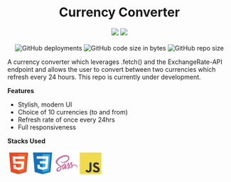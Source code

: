 <div align="center">

<h1>Currency Converter</h1>

![](https://api.checklyhq.com/v1/badges/checks/73930ffd-d602-4c32-bce6-08f1bac2acf8?style=for-the-badge&theme=dark) ![](https://api.checklyhq.com/v1/badges/checks/73930ffd-d602-4c32-bce6-08f1bac2acf8?style=for-the-badge&theme=dark&responseTime=true) <br><br> ![GitHub deployments](https://img.shields.io/github/deployments/asbhogal/Currency-Converter/production?label=DEPLOYMENT%20STATE&style=for-the-badge&labelColor=000) ![GitHub code size in bytes](https://img.shields.io/github/languages/code-size/asbhogal/Currency-Converter?style=for-the-badge&labelColor=000) ![GitHub repo size](https://img.shields.io/github/repo-size/asbhogal/Currency-Converter?color=blueviolet&style=for-the-badge&labelColor=000)

</div>

A currency converter which leverages .fetch() and the ExchangeRate-API endpoint and allows the user to convert between two currencies which refresh every 24 hours. This repo is currently under development.

<strong>Features</strong>
 - Stylish, modern UI
 - Choice of 10 currencies (to and from)
 - Refresh rate of once every 24hrs
 - Full responsiveness

<strong>Stacks Used</strong>
<br><br>
<a target="_blank" rel="noopener noreferrer" href="https://github.com/devicons/devicon/blob/master/icons/html5/html5-original.svg"><img src="https://github.com/devicons/devicon/raw/master/icons/html5/html5-original.svg" alt="html5" width="50" height="50" style="max-width:100%;"></a>
<a target="_blank" rel="noopener noreferrer" href="https://github.com/devicons/devicon/blob/master/icons/css3/css3-original.svg"><img src="https://github.com/devicons/devicon/raw/master/icons/css3/css3-original.svg" alt="css3" width="50" height="50" style="max-width:100%;"></a>
<a target="_blank" rel="noopener noreferrer" href="https://github.com/devicons/devicon/blob/master/icons/sass/sass-original.svg"><img src="https://github.com/devicons/devicon/blob/master/icons/sass/sass-original.svg" alt="sass" width="50" height="50" style="max-width:100%;"></a>
<a target="_blank" rel="noopener noreferrer" href="https://github.com/devicons/devicon/blob/master/icons/javascript/javascript-original.svg"><img src="https://github.com/devicons/devicon/raw/master/icons/javascript/javascript-original.svg" alt="JavaScript" width="50" height="50" style="max-width:100%;"></a>